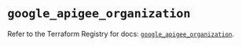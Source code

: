 # `google_apigee_organization`

Refer to the Terraform Registry for docs: [`google_apigee_organization`](https://registry.terraform.io/providers/hashicorp/google/6.24.0/docs/resources/apigee_organization).
